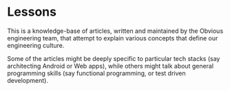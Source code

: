 # Lessons

This is a knowledge-base of articles, written and maintained by the Obvious engineering team, that attempt to explain various concepts that define our engineering culture.

Some of the articles might be deeply specific to particular tech stacks \(say architecting Android or Web apps\), while others might talk about general programming skills \(say functional programming, or test driven development\).

